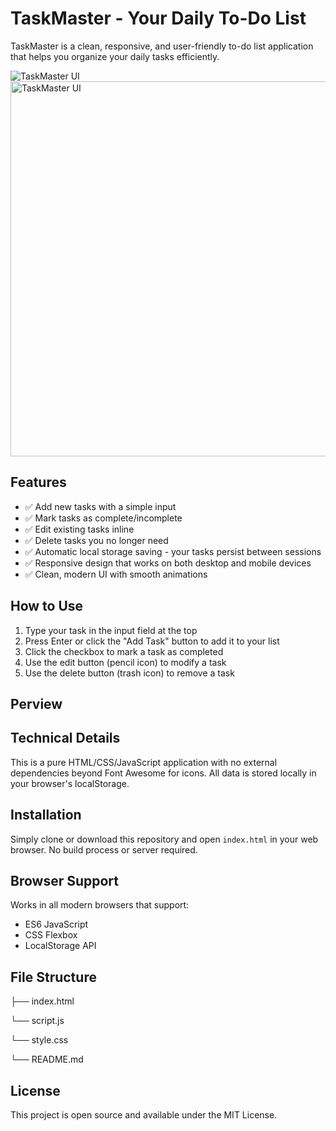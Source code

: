 # TaskMaster - Your Daily To-Do List

TaskMaster is a clean, responsive, and user-friendly to-do list application that helps you organize your daily tasks efficiently.

![TaskMaster UI](images/Screenshot.png)
<img src="images/Screenshot.png" alt="TaskMaster UI" width="600"/>
## Features

- ✅ Add new tasks with a simple input
- ✅ Mark tasks as complete/incomplete
- ✅ Edit existing tasks inline
- ✅ Delete tasks you no longer need
- ✅ Automatic local storage saving - your tasks persist between sessions
- ✅ Responsive design that works on both desktop and mobile devices
- ✅ Clean, modern UI with smooth animations

## How to Use

1. Type your task in the input field at the top
2. Press Enter or click the "Add Task" button to add it to your list
3. Click the checkbox to mark a task as completed
4. Use the edit button (pencil icon) to modify a task
5. Use the delete button (trash icon) to remove a task

## Perview


## Technical Details

This is a pure HTML/CSS/JavaScript application with no external dependencies beyond Font Awesome for icons. All data is stored locally in your browser's localStorage.

## Installation

Simply clone or download this repository and open `index.html` in your web browser. No build process or server required.

## Browser Support

Works in all modern browsers that support:
- ES6 JavaScript
- CSS Flexbox
- LocalStorage API

## File Structure
├── index.html

└── script.js <br/>

└── style.css <br/>

└── README.md


## License

This project is open source and available under the MIT License.
 